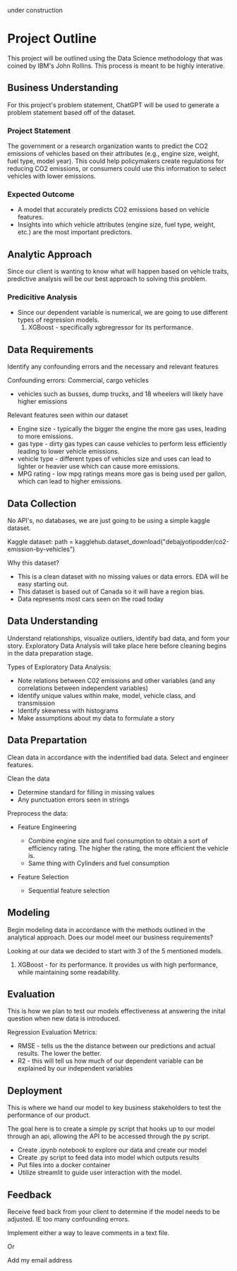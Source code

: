 under construction
# Project Outline

This project will be outlined using the Data Science methodology that was coined by IBM's John Rollins. This process is meant to be highly interative.

## Business Understanding
For this project's problem statement, ChatGPT will be used to generate a problem statement based off of the dataset.

### Project Statement
The government or a research organization wants to predict the CO2 emissions of vehicles based on their attributes (e.g., engine size, weight, fuel type, model year). This could help policymakers create regulations for reducing CO2 emissions, or consumers could use this information to select vehicles with lower emissions.

### Expected Outcome
- A model that accurately predicts CO2 emissions based on vehicle features.
- Insights into which vehicle attributes (engine size, fuel type, weight, etc.) are the most important predictors.

## Analytic Approach
Since our client is wanting to know what will happen based on vehicle traits, predictive analysis will be our best approach to solving this problem.

### Predicitive Analysis
- Since our dependent variable is numerical, we are going to use different types of regression models.
    1. XGBoost - specifically xgbregressor for its performance.

## Data Requirements
Identify any confounding errors and the necessary and relevant features

Confounding errors: Commercial, cargo vehicles
- vehicles such as busses, dump trucks, and 18 wheelers will likely have higher emissions

Relevant features seen within our dataset
- Engine size - typically the bigger the engine the more gas uses, leading to more emissions.
- gas type - dirty gas types can cause vehicles to perform less efficiently leading to lower vehicle emissions.
- vehicle type - different types of vehicles size and uses can lead to lighter or heavier use which can cause more emissions.
- MPG rating - low mpg ratings means more gas is being used per gallon, which can lead to higher emissions. 

## Data Collection
No API's, no databases, we are just going to be using a simple kaggle dataset.

Kaggle dataset: path = kagglehub.dataset_download("debajyotipodder/co2-emission-by-vehicles")

Why this dataset?
- This is a clean dataset with no missing values or data errors. EDA will be easy starting out.
- This dataset is based out of Canada so it will have a region bias. 
- Data represents most cars seen on the road today


## Data Understanding
Understand relationships, visualize outliers, identify bad data, and form your story. Exploratory Data Analysis will take place here before cleaning begins in the data preparation stage.

Types of Exploratory Data Analysis:
- Note relations between C02 emissions and other variables (and any correlations between independent variables)
- Identify unique values within make, model, vehicle class, and transmission
- Identify skewness with histograms
- Make assumptions about my data to formulate a story



## Data Prepartation
Clean data in accordance with the indentified bad data. Select and engineer features.

Clean the data
- Determine standard for filling in missing values
- Any punctuation errors seen in strings

Preprocess the data:
- Feature Engineering
    - Combine engine size and fuel consumption to obtain a sort of efficiency rating. The higher the rating, the more efficient the vehicle is.
    - Same thing with Cylinders and fuel consumption

- Feature Selection
    - Sequential feature selection


## Modeling
Begin modeling data in accordance with the methods outlined in the analytical approach. Does our model meet our business requirements?

Looking at our data we decided to start with 3 of the 5 mentioned models.
1. XGBoost - for its performance. It provides us with high performance, while maintaining some readability.

## Evaluation
This is how we plan to test our models effectiveness at answering the inital question when new data is introduced.

Regression Evaluation Metrics:
- RMSE - tells us the the distance between our predictions and actual results. The lower the better.
- R2 - this will tell us how much of our dependent variable can be explained by our independent variables


## Deployment
This is where we hand our model to key business stakeholders to test the performance of our product.

The goal here is to create a simple py script that hooks up to our model through an api, allowing the API to be accessed through the py script.
- Create .ipynb notebook to explore our data and create our model
- Create .py script to feed data into model which outputs results
- Put files into a docker container
- Utilize streamlit to guide user interaction with the model.

## Feedback
Receive feed back from your client to determine if the model needs to be adjusted. IE too many confounding errors.

Implement either a way to leave comments in a text file. 

Or

Add my email address
